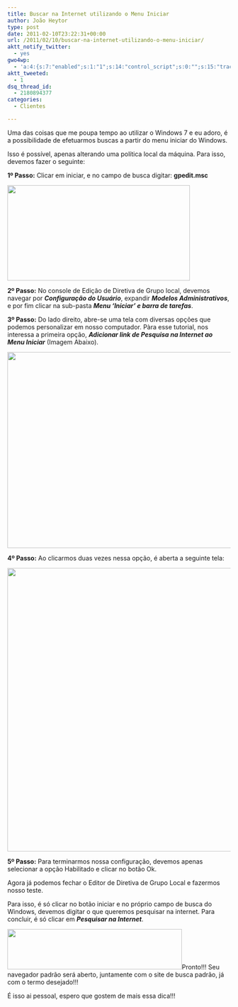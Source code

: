 ```yaml
---
title: Buscar na Internet utilizando o Menu Iniciar
author: João Heytor
type: post
date: 2011-02-10T23:22:31+00:00
url: /2011/02/10/buscar-na-internet-utilizando-o-menu-iniciar/
aktt_notify_twitter:
  - yes
gwo4wp:
  - 'a:4:{s:7:"enabled";s:1:"1";s:14:"control_script";s:0:"";s:15:"tracking_script";s:0:"";s:17:"conversion_script";s:0:"";}'
aktt_tweeted:
  - 1
dsq_thread_id:
  - 2180894377
categories:
  - Clientes

---
```

Uma das coisas que me poupa tempo ao utilizar o Windows 7 e eu adoro, é a possibilidade de efetuarmos buscas a partir do menu iniciar do Windows.

Isso é possível, apenas alterando uma política local da máquina. Para isso, devemos fazer o seguinte:

**1º Passo:** Clicar em iniciar, e no campo de busca digitar: **gpedit.msc**

[<img loading="lazy" class="aligncenter size-full wp-image-188" title="001" src="/img/sites/4/2011/02/001.png" alt="" width="412" height="215" />][1]

**2º Passo:** No console de Edição de Diretiva de Grupo local, devemos navegar por **_Configuração do Usuário_**, expandir **_Modelos Administrativos_**, e por fim clicar na sub-pasta **_Menu &#8216;Iniciar&#8217; e barra de tarefas_**.

**3º Passo:** Do lado direito, abre-se uma tela com diversas opções que podemos personalizar em nosso computador. Pàra esse tutorial, nos interessa a primeira opção, **_Adicionar link de Pesquisa na Internet ao Menu Iniciar_** (Imagem Abaixo).

<p style="text-align: center">
  <a href="/img/sites/4/2011/02/002.png"><img loading="lazy" class="size-full wp-image-189  aligncenter" title="002" src="/img/sites/4/2011/02/002.png" alt="" width="731" height="442" /></a>
</p>

<p style="text-align: left">
  <strong>4º Passo:</strong> Ao clicarmos duas vezes nessa opção, é aberta a seguinte tela:
</p>

<p style="text-align: center">
  <a href="/img/sites/4/2011/02/003.png"><img loading="lazy" class="size-full wp-image-190  aligncenter" title="003" src="/img/sites/4/2011/02/003.png" alt="" width="695" height="639" /></a>
</p>

<p style="text-align: left">
  <strong>5º Passo:</strong> Para terminarmos nossa configuração, devemos apenas selecionar a opção Habilitado e clicar no botão Ok.
</p>

<p style="text-align: left">
  Agora já podemos fechar o Editor de Diretiva de Grupo Local e fazermos nosso teste.
</p>

<p style="text-align: left">
  Para isso, é só clicar no botão iniciar e no próprio campo de busca do Windows, devemos digitar o que queremos pesquisar na internet. Para concluir, é só clicar em <strong><em>Pesquisar na Internet</em></strong>.
</p>

<p style="text-align: left">
  <a href="/img/sites/4/2011/02/004.png"><img loading="lazy" class="aligncenter size-full wp-image-191" title="004" src="/img/sites/4/2011/02/004.png" alt="" width="394" height="91" /></a>Pronto!!! Seu navegador padrão será aberto, juntamente com o site de busca padrão, já com o termo desejado!!!
</p>

<p style="text-align: left">
  É isso ai pessoal, espero que gostem de mais essa dica!!!
</p>

 [1]: /img/sites/4/2011/02/001.png